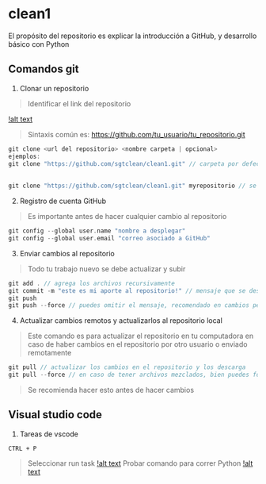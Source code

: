 # clean1 
 
 
El propósito del repositorio es explicar la introducción a GitHub, y desarrollo básico con Python 
 
 
## Comandos git 
1. Clonar un repositorio 
> Identificar el link del repositorio 
 
 
[!alt text]() 
 
 
> Sintaxis común es: https://github.com/tu_usuario/tu_repositorio.git 
 
 
```cpp 
git clone <url del repositorio> <nombre carpeta | opcional> 
ejemplos: 
git clone "https://github.com/sgtclean/clean1.git" // carpeta por defecto tiene el nombre del repositorio 
 
 
git clone "https://github.com/sgtclean/clean1.git" myrepositorio // se crea carpeta 'myrepositorio' 
``` 
 
 
2. Registro de cuenta GitHub 
> Es importante antes de hacer cualquier cambio al repositorio 
 
 
```cpp 
git config --global user.name "nombre a desplegar" 
git config --global user.email "correo asociado a GitHub" 
``` 
 
 
3. Enviar cambios al repositorio 
> Todo tu trabajo nuevo se debe actualizar y subir 
 
 
```cpp 
git add . // agrega los archivos recursivamente 
git commit -m "este es mi aporte al repositorio!" // mensaje que se despliega en GitHub 
git push  
git push --force // puedes omitir el mensaje, recomendado en cambios pequeños 
``` 
 
 
4. Actualizar cambios remotos y actualizarlos al repositorio local 
> Este comando es para actualizar el repositorio en tu computadora en caso de haber cambios en el repositorio por otro usuario o enviado remotamente 
 
 
```cpp 
git pull // actualizar los cambios en el repositorio y los descarga 
git pull --force // en caso de tener archivos mezclados, bien puedes forzar a que se actualice el repositorio sin que tengas que subir primero, posteriormente subes los demás archivos que no permitían el commit 
``` 
> Se recomienda hacer esto antes de hacer cambios 
 
 
## Visual studio code 
1. Tareas de vscode 
``` 
CTRL + P 
``` 
> Seleccionar run task 
[!alt text]() 
> Probar comando para correr Python 
[!alt text]() 
